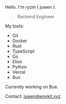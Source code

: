Hello. I'm ryzm ( juwen ).

> Backend Engineer

My tools:
- Git
- Docker
- Rust
- TypeScript
- Go
- Elixir
- Python
- Vercel
- Bun

Currently working on Bue.

Contact: juwen@envkit.xyz
